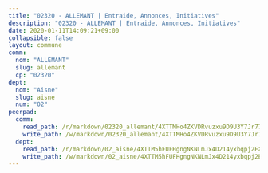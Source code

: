 ```yaml
---
title: "02320 - ALLEMANT | Entraide, Annonces, Initiatives"
description: "02320 - ALLEMANT | Entraide, Annonces, Initiatives"
date: 2020-01-11T14:09:21+09:00
collapsible: false
layout: commune
comm:
  nom: "ALLEMANT"
  slug: allemant
  cp: "02320"
dept:
  nom: "Aisne"
  slug: aisne
  num: "02"
peerpad:
  comm:
    read_path: /r/markdown/02320_allemant/4XTTMHo4ZKVDRvuzxu9D9U3Y7Jr77KxZoKhufFhWuNHmAzetz
    write_path: /w/markdown/02320_allemant/4XTTMHo4ZKVDRvuzxu9D9U3Y7Jr77KxZoKhufFhWuNHmAzetz-K3TgUQCw4b2vkuKfqZimNwLsU5BQThSqzjLGb5P6FpYidPAo7MUE7Wxn7wnGKNtH8KFFZ3tGb4bHhiWNxXQVr5p9pHQ58x3xX5y5zYrf3bVmufbemeLunVnGTX2GLbsLrizQV7VL
  dept:
    read_path: /r/markdown/02_aisne/4XTTM5hFUFHgngNKNLmJx4D214yxbqpj2EXK5CBjZ5LZF3zAf
    write_path: /w/markdown/02_aisne/4XTTM5hFUFHgngNKNLmJx4D214yxbqpj2EXK5CBjZ5LZF3zAf-K3TgUfAP6D753WPagZBnpcFgyCUpnZXNhrQsKU6J8qon6wxmFCHD5kB3GMzCYyJmAGHN58p9qgKDhnEgSAuHEK3wjVXSJoUkHyn6Vb7T2aNZ2y6ez5BMkQCEQxoUkfyK9J3TXU3M
---
```


